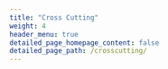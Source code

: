 ```yaml
---
title: "Cross Cutting"
weight: 4
header_menu: true
detailed_page_homepage_content: false
detailed_page_path: /crosscutting/
---
```

